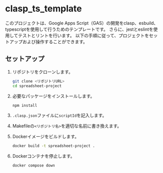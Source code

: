 # clasp_ts_template

このプロジェクトは、Google Apps Script（GAS）の開発をclasp、esbuild、typescriptを使用して行うためのテンプレートです。
さらに、jestとeslintを使用してテストとリントを行います。
以下の手順に従って、プロジェクトをセットアップおよび操作することができます。

## セットアップ

1. リポジトリをクローンします。
    ```sh
    git clone <リポジトリURL>
    cd spreadsheet-project
    ```

2. 必要なパッケージをインストールします。
    ```sh
    npm install
    ```

3. `.clasp.json`ファイルに`scriptId`を記入します。

4. Makefileの`<リポジトリ名>`を適切な名前に書き換えます。

5. Dockerイメージをビルドします。
    ```sh
    docker build -t spreadsheet-project .
    ```

6. Dockerコンテナを停止します。
    ```sh
    docker compose down
    ```
